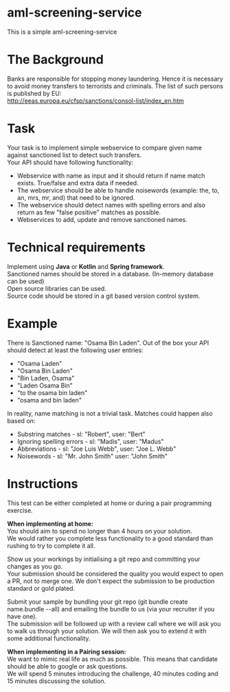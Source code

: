 # aml-screening-service

This is a simple aml-screening-service

# The Background
Banks are responsible for stopping money laundering. Hence it is necessary to avoid money transfers to terrorists and criminals. The list of such persons is published by EU:  
http://eeas.europa.eu/cfsp/sanctions/consol-list/index_en.htm

# Task
Your task is to implement simple webservice to compare given name against sanctioned list to detect such transfers.  
Your API should have following functionality:

- Webservice with name as input and it should return if name match
  exists. True/false and extra data if needed.
- The webservice should be able to handle noisewords (example: the, to,
  an, mrs, mr, and) that need to be ignored.
- The webservice should detect names with spelling errors and also
  return as few "false positive" matches as possible.
- Webservices to    add, update and remove sanctioned names.

# Technical requirements
Implement using **Java** or **Kotlin** and **Spring framework**.  
Sanctioned names should be stored in a database. (In-memory database can be used)  
Open source libraries can be used.  
Source code should be stored in a git based version control system.
# Example
There is Sanctioned name: "Osama Bin Laden". Out of the box your API should detect at least the following user entries:
- "Osama Laden"
- "Osama Bin Laden"
- "Bin Laden, Osama"
- "Laden Osama Bin"
- "to the osama bin laden"
- "osama and bin laden"

In reality, name matching is not a trivial task. Matches could happen also based on:

- Substring matches - sl: "Robert", user: "Bert"
- Ignoring spelling errors - sl: "Madis", user: "Madus"
- Abbreviations - sl: "Joe Luis Webb", user: "Joe L. Webb"
- Noisewords - sl: "Mr. John Smith" user: "John Smith"

# Instructions
This test can be either completed at home or during a pair programming exercise.  

**When implementing at home:**  
You should aim to spend no longer than 4 hours on your solution.  
We would rather you complete less functionality to a good standard than rushing to try to complete it all.  

Show us your workings by initialising a git repo and committing your changes as you go.  
Your submission should be considered the quality you would expect to open a PR, not to merge one. We don't expect the submission to be production standard or gold plated.  

Submit your sample by bundling your git repo (git bundle create name.bundle --all) and emailing the bundle to us (via your recruiter if you have one).  
The submission will be followed up with a review call where we will ask you to walk us through your solution. We will then ask you to extend it with some additional functionality.  

**When implementing in a Pairing session:**  
We want to mimic real life as much as possible. This means that candidate should be able to google or ask questions.  
We will spend 5 minutes introducing the challenge, 40 minutes coding and 15 minutes discussing the solution.
